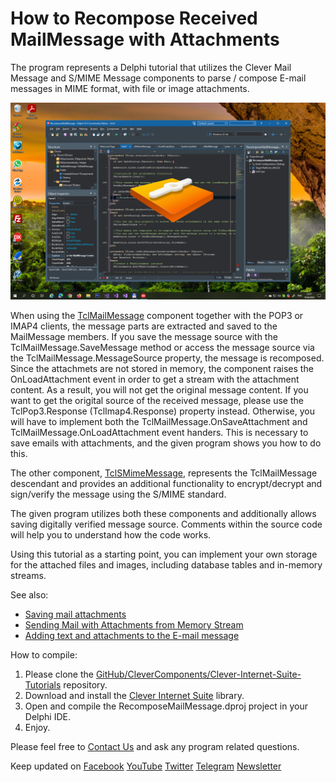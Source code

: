 # How to Recompose Received MailMessage with Attachments

The program represents a Delphi tutorial that utilizes the Clever Mail Message and S/MIME Message components to parse / compose E-mail messages in MIME format, with file or image attachments.   

![Screenshot](recompose-mail-message.jpg)

When using the [TclMailMessage](https://www.clevercomponents.com/products/inetsuite/messageparser.asp) component together with the POP3 or IMAP4 clients, the message parts are extracted and saved to the MailMessage members.
If you save the message source with the TclMailMessage.SaveMessage method or access the message source via the TclMailMessage.MessageSource property, the message is recomposed.
Since the attachmets are not stored in memory, the component raises the OnLoadAttachment event in order to get a stream with the attachment content.
As a result, you will not get the original message content. If you want to get the origital source of the received message, please use the TclPop3.Response (TclImap4.Response) property instead.
Otherwise, you will have to implement both the TclMailMessage.OnSaveAttachment and TclMailMessage.OnLoadAttachment event handers.
This is necessary to save emails with attachments, and the given program shows you how to do this.    

The other component, [TclSMimeMessage](https://www.clevercomponents.com/products/inetsuite/smimeparser.asp), represents the TclMailMessage descendant and provides an additional functionality to encrypt/decrypt and sign/verify the message using the S/MIME standard.   

The given program utilizes both these components and additionally allows saving digitally verified message source. Comments within the source code will help you to understand how the code works.   

Using this tutorial as a starting point, you can implement your own storage for the attached files and images, including database tables and in-memory streams.   

See also:   
* [Saving mail attachments](https://www.clevercomponents.com/portal/kb/a33/saving-mail-attachments.aspx)
* [Sending Mail with Attachments from Memory Stream](https://www.clevercomponents.com/portal/kb/a121/sending-mail-with-attachments-from-memory-stream.aspx)
* [Adding text and attachments to the E-mail message](https://www.clevercomponents.com/portal/kb/a124/adding-text-and-attachments-to-the-e-mail-message.aspx)

How to compile:   
1. Please clone the [GitHub/CleverComponents/Clever-Internet-Suite-Tutorials](https://github.com/CleverComponents/Clever-Internet-Suite-Tutorials) repository.
2. Download and install the [Clever Internet Suite](https://www.clevercomponents.com/downloads/inetsuite/suitedownload.asp) library.
3. Open and compile the RecomposeMailMessage.dproj project in your Delphi IDE.
4. Enjoy.

Please feel free to [Contact Us](https://www.clevercomponents.com/support/) and ask any program related questions.   

Keep updated on [Facebook](http://www.facebook.com/clevercomponents)   [YouTube](https://www.youtube.com/channel/UC9Si4WNQVSeXQMjdEJ8j1fg)   [Twitter](https://twitter.com/CleverComponent)   [Telegram](https://t.me/clevercomponents)   [Newsletter](https://www.clevercomponents.com/home/maillist.asp)   
